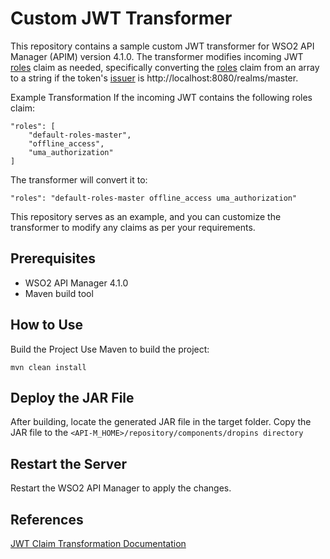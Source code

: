 # Custom JWT Transformer

This repository contains a sample custom JWT transformer for WSO2 API Manager (APIM) version 4.1.0. The transformer modifies incoming JWT [roles](https://github.com/SameeraSI/custom-jwt-transformer/blob/e448918877842203f0fdc0d48f59128a9d785350/src/main/java/org/wso2/custom/transformer/test/ExtendedJWTTransformer.java#L33) claim as needed, specifically converting the [roles](https://github.com/SameeraSI/custom-jwt-transformer/blob/e448918877842203f0fdc0d48f59128a9d785350/src/main/java/org/wso2/custom/transformer/test/ExtendedJWTTransformer.java#L33) claim from an array to a string if the token's [issuer](https://github.com/SameeraSI/custom-jwt-transformer/blob/e448918877842203f0fdc0d48f59128a9d785350/src/main/java/org/wso2/custom/transformer/test/ExtendedJWTTransformer.java#L32) is http://localhost:8080/realms/master.

Example Transformation
If the incoming JWT contains the following roles claim:

```
"roles": [
    "default-roles-master",
    "offline_access",
    "uma_authorization"
]
```
The transformer will convert it to:

```
"roles": "default-roles-master offline_access uma_authorization"
```
This repository serves as an example, and you can customize the transformer to modify any claims as per your requirements.

## Prerequisites
- WSO2 API Manager 4.1.0
- Maven build tool

## How to Use
Build the Project
Use Maven to build the project:
```
mvn clean install
```

## Deploy the JAR File
After building, locate the generated JAR file in the target folder.
Copy the JAR file to the ```<API-M_HOME>/repository/components/dropins directory```

## Restart the Server
Restart the WSO2 API Manager to apply the changes.

## References
[JWT Claim Transformation Documentation](https://apim.docs.wso2.com/en/4.1.0/design/api-security/oauth2/access-token-types/jwt-tokens/#jwt-claim-transformation)

